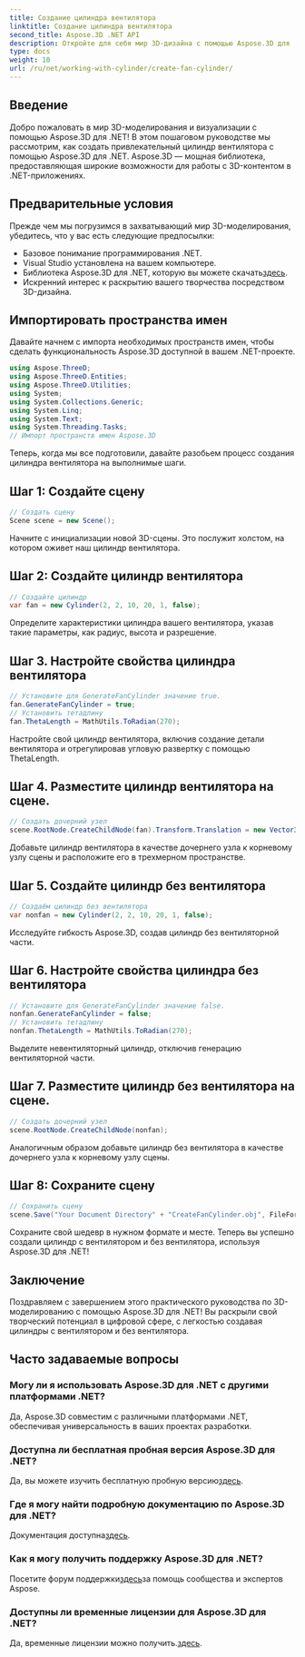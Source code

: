 ```yaml
---
title: Создание цилиндра вентилятора
linktitle: Создание цилиндра вентилятора
second_title: Aspose.3D .NET API
description: Откройте для себя мир 3D-дизайна с помощью Aspose.3D для .NET! Создавайте потрясающие цилиндры с вентилятором и без вентилятора без особых усилий. Загрузите пробную версию прямо сейчас.
type: docs
weight: 10
url: /ru/net/working-with-cylinder/create-fan-cylinder/
---
```

## Введение
Добро пожаловать в мир 3D-моделирования и визуализации с помощью Aspose.3D для .NET! В этом пошаговом руководстве мы рассмотрим, как создать привлекательный цилиндр вентилятора с помощью Aspose.3D для .NET. Aspose.3D — мощная библиотека, предоставляющая широкие возможности для работы с 3D-контентом в .NET-приложениях.
## Предварительные условия
Прежде чем мы погрузимся в захватывающий мир 3D-моделирования, убедитесь, что у вас есть следующие предпосылки:
- Базовое понимание программирования .NET.
- Visual Studio установлена на вашем компьютере.
-  Библиотека Aspose.3D для .NET, которую вы можете скачать[здесь](https://releases.aspose.com/3d/net/).
- Искренний интерес к раскрытию вашего творчества посредством 3D-дизайна.
## Импортировать пространства имен
Давайте начнем с импорта необходимых пространств имен, чтобы сделать функциональность Aspose.3D доступной в вашем .NET-проекте.
```csharp
using Aspose.ThreeD;
using Aspose.ThreeD.Entities;
using Aspose.ThreeD.Utilities;
using System;
using System.Collections.Generic;
using System.Linq;
using System.Text;
using System.Threading.Tasks;
// Импорт пространств имен Aspose.3D
```
Теперь, когда мы все подготовили, давайте разобьем процесс создания цилиндра вентилятора на выполнимые шаги.
## Шаг 1: Создайте сцену
```csharp
// Создать сцену
Scene scene = new Scene();
```
Начните с инициализации новой 3D-сцены. Это послужит холстом, на котором оживет наш цилиндр вентилятора.
## Шаг 2: Создайте цилиндр вентилятора
```csharp
// Создайте цилиндр
var fan = new Cylinder(2, 2, 10, 20, 1, false);
```
Определите характеристики цилиндра вашего вентилятора, указав такие параметры, как радиус, высота и разрешение.
## Шаг 3. Настройте свойства цилиндра вентилятора
```csharp
// Установите для GenerateFanCylinder значение true.
fan.GenerateFanCylinder = true;
// Установить тетадлину
fan.ThetaLength = MathUtils.ToRadian(270);
```
Настройте свой цилиндр вентилятора, включив создание детали вентилятора и отрегулировав угловую развертку с помощью ThetaLength.
## Шаг 4. Разместите цилиндр вентилятора на сцене.
```csharp
// Создать дочерний узел
scene.RootNode.CreateChildNode(fan).Transform.Translation = new Vector3(10, 0, 0);
```
Добавьте цилиндр вентилятора в качестве дочернего узла к корневому узлу сцены и расположите его в трехмерном пространстве.
## Шаг 5. Создайте цилиндр без вентилятора
```csharp
// Создаём цилиндр без вентилятора
var nonfan = new Cylinder(2, 2, 10, 20, 1, false);
```
Исследуйте гибкость Aspose.3D, создав цилиндр без вентиляторной части.
## Шаг 6. Настройте свойства цилиндра без вентилятора
```csharp
// Установите для GenerateFanCylinder значение false.
nonfan.GenerateFanCylinder = false;
// Установить тетадлину
nonfan.ThetaLength = MathUtils.ToRadian(270);
```
Выделите невентиляторный цилиндр, отключив генерацию вентиляторной части.
## Шаг 7. Разместите цилиндр без вентилятора на сцене.
```csharp
// Создать дочерний узел
scene.RootNode.CreateChildNode(nonfan);
```
Аналогичным образом добавьте цилиндр без вентилятора в качестве дочернего узла к корневому узлу сцены.
## Шаг 8: Сохраните сцену
```csharp
// Сохранить сцену
scene.Save("Your Document Directory" + "CreateFanCylinder.obj", FileFormat.WavefrontOBJ);
```
Сохраните свой шедевр в нужном формате и месте. Теперь вы успешно создали цилиндр с вентилятором и без вентилятора, используя Aspose.3D для .NET!
## Заключение
Поздравляем с завершением этого практического руководства по 3D-моделированию с помощью Aspose.3D для .NET! Вы раскрыли свой творческий потенциал в цифровой сфере, с легкостью создавая цилиндры с вентилятором и без вентилятора.
## Часто задаваемые вопросы
### Могу ли я использовать Aspose.3D для .NET с другими платформами .NET?
Да, Aspose.3D совместим с различными платформами .NET, обеспечивая универсальность в ваших проектах разработки.
### Доступна ли бесплатная пробная версия Aspose.3D для .NET?
 Да, вы можете изучить бесплатную пробную версию[здесь](https://releases.aspose.com/).
### Где я могу найти подробную документацию по Aspose.3D для .NET?
 Документация доступна[здесь](https://reference.aspose.com/3d/net/).
### Как я могу получить поддержку Aspose.3D для .NET?
 Посетите форум поддержки[здесь](https://forum.aspose.com/c/3d/18)за помощь сообщества и экспертов Aspose.
### Доступны ли временные лицензии для Aspose.3D для .NET?
 Да, временные лицензии можно получить.[здесь](https://purchase.aspose.com/temporary-license/).